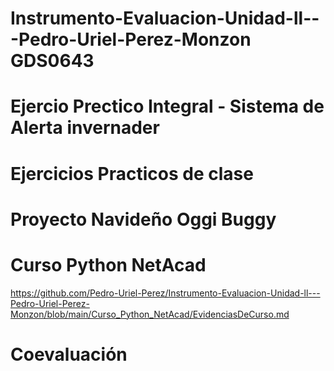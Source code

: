 # Instrumento-Evaluacion-Unidad-ll---Pedro-Uriel-Perez-Monzon GDS0643

# Ejercio Prectico Integral - Sistema de Alerta invernader

# Ejercicios Practicos de clase

# Proyecto Navideño Oggi Buggy

# Curso Python NetAcad
https://github.com/Pedro-Uriel-Perez/Instrumento-Evaluacion-Unidad-ll---Pedro-Uriel-Perez-Monzon/blob/main/Curso_Python_NetAcad/EvidenciasDeCurso.md


# Coevaluación

